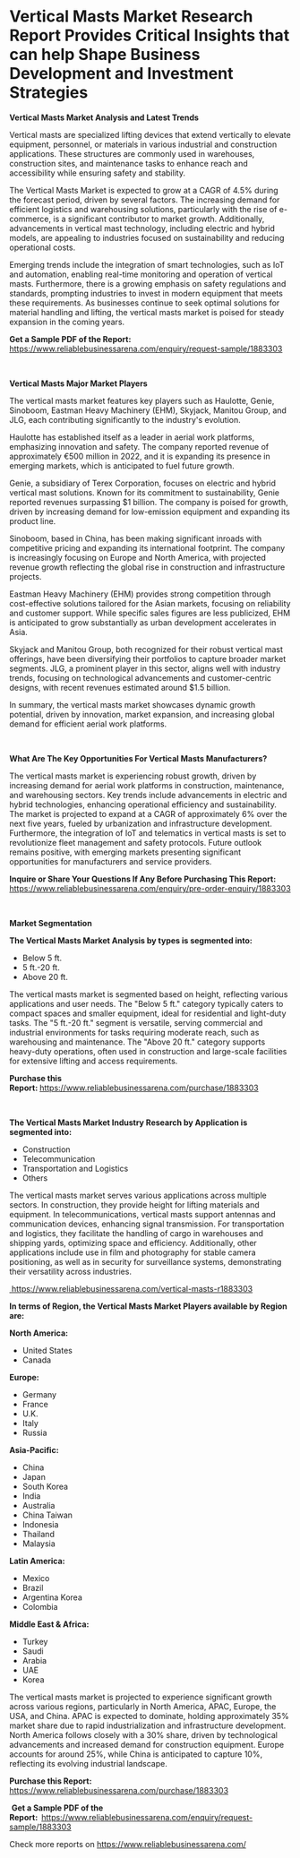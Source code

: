 <p><h1>Vertical Masts Market Research Report Provides Critical Insights that can help Shape Business Development and Investment Strategies</h1></p><p><strong>Vertical Masts Market Analysis and Latest Trends</strong></p>
<p><p>Vertical masts are specialized lifting devices that extend vertically to elevate equipment, personnel, or materials in various industrial and construction applications. These structures are commonly used in warehouses, construction sites, and maintenance tasks to enhance reach and accessibility while ensuring safety and stability.</p><p>The Vertical Masts Market is expected to grow at a CAGR of 4.5% during the forecast period, driven by several factors. The increasing demand for efficient logistics and warehousing solutions, particularly with the rise of e-commerce, is a significant contributor to market growth. Additionally, advancements in vertical mast technology, including electric and hybrid models, are appealing to industries focused on sustainability and reducing operational costs. </p><p>Emerging trends include the integration of smart technologies, such as IoT and automation, enabling real-time monitoring and operation of vertical masts. Furthermore, there is a growing emphasis on safety regulations and standards, prompting industries to invest in modern equipment that meets these requirements. As businesses continue to seek optimal solutions for material handling and lifting, the vertical masts market is poised for steady expansion in the coming years.</p></p>
<p><strong>Get a Sample PDF of the Report:&nbsp;</strong> <a href="https://www.reliablebusinessarena.com/enquiry/request-sample/1883303?utm_campaign=2530&utm_medium=2&utm_source=Github&utm_content=ia&utm_term=11042025&utm_id=vertical-masts">https://www.reliablebusinessarena.com/enquiry/request-sample/1883303</a></p>
<p>&nbsp;</p>
<p><strong>Vertical Masts Major Market Players</strong></p>
<p><p>The vertical masts market features key players such as Haulotte, Genie, Sinoboom, Eastman Heavy Machinery (EHM), Skyjack, Manitou Group, and JLG, each contributing significantly to the industry's evolution.</p><p>Haulotte has established itself as a leader in aerial work platforms, emphasizing innovation and safety. The company reported revenue of approximately €500 million in 2022, and it is expanding its presence in emerging markets, which is anticipated to fuel future growth.</p><p>Genie, a subsidiary of Terex Corporation, focuses on electric and hybrid vertical mast solutions. Known for its commitment to sustainability, Genie reported revenues surpassing $1 billion. The company is poised for growth, driven by increasing demand for low-emission equipment and expanding its product line.</p><p>Sinoboom, based in China, has been making significant inroads with competitive pricing and expanding its international footprint. The company is increasingly focusing on Europe and North America, with projected revenue growth reflecting the global rise in construction and infrastructure projects.</p><p>Eastman Heavy Machinery (EHM) provides strong competition through cost-effective solutions tailored for the Asian markets, focusing on reliability and customer support. While specific sales figures are less publicized, EHM is anticipated to grow substantially as urban development accelerates in Asia.</p><p>Skyjack and Manitou Group, both recognized for their robust vertical mast offerings, have been diversifying their portfolios to capture broader market segments. JLG, a prominent player in this sector, aligns well with industry trends, focusing on technological advancements and customer-centric designs, with recent revenues estimated around $1.5 billion.</p><p>In summary, the vertical masts market showcases dynamic growth potential, driven by innovation, market expansion, and increasing global demand for efficient aerial work platforms.</p></p>
<p>&nbsp;</p>
<p><strong>What Are The Key Opportunities For Vertical Masts Manufacturers?</strong></p>
<p><p>The vertical masts market is experiencing robust growth, driven by increasing demand for aerial work platforms in construction, maintenance, and warehousing sectors. Key trends include advancements in electric and hybrid technologies, enhancing operational efficiency and sustainability. The market is projected to expand at a CAGR of approximately 6% over the next five years, fueled by urbanization and infrastructure development. Furthermore, the integration of IoT and telematics in vertical masts is set to revolutionize fleet management and safety protocols. Future outlook remains positive, with emerging markets presenting significant opportunities for manufacturers and service providers.</p></p>
<p><strong>Inquire or Share Your Questions If Any Before Purchasing This Report:</strong> <a href="https://www.reliablebusinessarena.com/enquiry/pre-order-enquiry/1883303?utm_campaign=2530&utm_medium=2&utm_source=Github&utm_content=ia&utm_term=11042025&utm_id=vertical-masts">https://www.reliablebusinessarena.com/enquiry/pre-order-enquiry/1883303</a></p>
<p>&nbsp;</p>
<p><strong>Market Segmentation</strong></p>
<p><strong>The Vertical Masts Market Analysis by types is segmented into:</strong></p>
<p><ul><li>Below 5 ft.</li><li>5 ft.-20 ft.</li><li>Above 20 ft.</li></ul></p>
<p><p>The vertical masts market is segmented based on height, reflecting various applications and user needs. The "Below 5 ft." category typically caters to compact spaces and smaller equipment, ideal for residential and light-duty tasks. The "5 ft.-20 ft." segment is versatile, serving commercial and industrial environments for tasks requiring moderate reach, such as warehousing and maintenance. The "Above 20 ft." category supports heavy-duty operations, often used in construction and large-scale facilities for extensive lifting and access requirements.</p></p>
<p><strong>Purchase this Report:&nbsp;</strong><a href="https://www.reliablebusinessarena.com/purchase/1883303?utm_campaign=2530&utm_medium=2&utm_source=Github&utm_content=ia&utm_term=11042025&utm_id=vertical-masts">https://www.reliablebusinessarena.com/purchase/1883303</a></p>
<p>&nbsp;</p>
<p><strong>The Vertical Masts Market Industry Research by Application is segmented into:</strong></p>
<p><ul><li>Construction</li><li>Telecommunication</li><li>Transportation and Logistics</li><li>Others</li></ul></p>
<p><p>The vertical masts market serves various applications across multiple sectors. In construction, they provide height for lifting materials and equipment. In telecommunications, vertical masts support antennas and communication devices, enhancing signal transmission. For transportation and logistics, they facilitate the handling of cargo in warehouses and shipping yards, optimizing space and efficiency. Additionally, other applications include use in film and photography for stable camera positioning, as well as in security for surveillance systems, demonstrating their versatility across industries.</p></p>
<p><a href="https://www.reliablebusinessarena.com/vertical-masts-r1883303?utm_campaign=2530&utm_medium=2&utm_source=Github&utm_content=ia&utm_term=11042025&utm_id=vertical-masts">&nbsp;https://www.reliablebusinessarena.com/vertical-masts-r1883303</a></p>
<p><strong>In terms of Region, the Vertical Masts Market Players available by Region are:</strong></p>
<p>
    <p> <strong> North America: </strong>
        <ul>
            <li>United States</li>
            <li>Canada</li>
        </ul>
        </p> 
    <p> <strong> Europe: </strong>
        <ul>
            <li>Germany</li>
            <li>France</li>
            <li>U.K.</li>
            <li>Italy</li>
            <li>Russia</li>
        </ul>
        </p> 
    <p> <strong> Asia-Pacific: </strong>
        <ul>
            <li>China</li>
            <li>Japan</li>
            <li>South Korea</li>
            <li>India</li>
            <li>Australia</li>
            <li>China Taiwan</li>
            <li>Indonesia</li>
            <li>Thailand</li>
            <li>Malaysia</li>
        </ul>
        </p> 
    <p> <strong> Latin America: </strong>
        <ul>
            <li>Mexico</li>
            <li>Brazil</li>
            <li>Argentina Korea</li>
            <li>Colombia</li>
        </ul>
        </p> 
    <p> <strong> Middle East & Africa: </strong>
        <ul>
            <li>Turkey</li>
            <li>Saudi</li>
            <li>Arabia</li>
            <li>UAE</li>
            <li>Korea</li>
        </ul>
    </p>
    </p>
<p><p>The vertical masts market is projected to experience significant growth across various regions, particularly in North America, APAC, Europe, the USA, and China. APAC is expected to dominate, holding approximately 35% market share due to rapid industrialization and infrastructure development. North America follows closely with a 30% share, driven by technological advancements and increased demand for construction equipment. Europe accounts for around 25%, while China is anticipated to capture 10%, reflecting its evolving industrial landscape.</p></p>
<p><strong>Purchase this Report: </strong><a href="https://www.reliablebusinessarena.com/purchase/1883303?utm_campaign=2530&utm_medium=2&utm_source=Github&utm_content=ia&utm_term=11042025&utm_id=vertical-masts">https://www.reliablebusinessarena.com/purchase/1883303</a></p>
<p>&nbsp;<strong>Get a Sample PDF of the Report:&nbsp;&nbsp;</strong><a href="https://www.reliablebusinessarena.com/enquiry/request-sample/1883303?utm_campaign=2530&utm_medium=2&utm_source=Github&utm_content=ia&utm_term=11042025&utm_id=vertical-masts">https://www.reliablebusinessarena.com/enquiry/request-sample/1883303</a></p>
<p><strong></strong></p>
<p>Check more reports on <a href="https://www.reliablebusinessarena.com/?utm_campaign=2530&utm_medium=2&utm_source=Github&utm_content=ia&utm_term=11042025&utm_id=vertical-masts">https://www.reliablebusinessarena.com/</a></p>